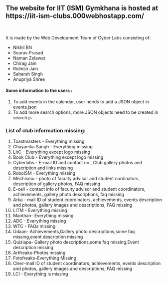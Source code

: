 <h2>The website for IIT (ISM) Gymkhana is hosted at <br> https://iit-ism-clubs.000webhostapp.com/ </h2>
<br>
<p>
  It is made by the Web Development Team of Cyber Labs consisting of: <br>
  <ul>
   <li> Nikhil BN</li>
   <li>Sourav Prasad</li>
   <li>Naman Zelawat</li>
   <li>Chirag Jain</li>
   <li>Ridhish Jain</li>
   <li>Saharsh Singh</li>
   <li>Anupriya Shree</li>
    </ul>
    
 </p>
 <p> <h4> Some information to the users : <br> </h4>
 <ol>
  <li> To add events in the calendar, user needs to add a JSON object in events.json </li>
  <li> To add more search options, more JSON objects need to be created in search.js </li>
  </ol>
  </p>
   <h3>List of club information missing: <br> </h3>
  <ol>
  
<li>Toastmasters - Everything missing</li>
<li>Chayanika Sangh - Everything missing</li>
<li>LitC - Everything except logo missing</li>
<li>Book Club - Everything except logo missing</li>
<li>Cyberlabs - E-mail ID and contact no., Club gallery photos and description and links missing</li>
<li>RoboISM - Everything missing</li>
<li>Mechismu - photo of faculty advisor and student cordinators, description of gallery photos, FAQ missing</li>
<li>E-cell - contact info of faculty advisor and student coordinators, achievements, gallery photo descriptions, faq missing</li>
<li>Arka - mail ID of student coordinators, achievements, events description and photos, gallery images and descriptions, FAQ missing</li>
<li>LITM - Everything missing</li>
<li>Manthan- Everything missing</li>
<li>ADC - Everything missing</li>
<li>WTC - FAQs missing</li>
<li>Udaan- Achievements,Gallery photo descriptions,some faq missing,event description missing</li>
<li>Quiziapa- Gallery photo descriptions,some faq missing,Event description missing</li>
<li>Artfreaks-Photos missing</li>
<li>Fotofreaks-Everything Missing</li>
<li>Clevr-mail ID of student coordinators, achievements, events description and photos, gallery images and descriptions, FAQ missing</li>
<li> LCI - Everything is missing </li>
</ol>